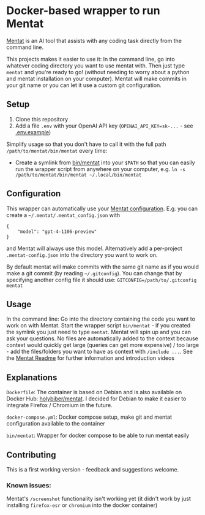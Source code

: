 # Docker-based wrapper to run Mentat
[Mentat](https://github.com/AbanteAI/mentat) is an AI tool that assists with any coding task directly from the command line.

This projects makes it easier to use it: In the command line, go into whatever coding directory you want to use mentat with.
Then just type `mentat` and you're ready to go! (without needing to worry about a python and mentat installation on your computer). Mentat will make commits in your git name or you can let it use a custom git configuration.

## Setup
1. Clone this repository
2. Add a file `.env` with your OpenAI API key (`OPENAI_API_KEY=sk-...` - see [.env.example](.env.example))

Simplify usage so that you don't have to call it with the full path `/path/to/mentat/bin/mentat` every time:
- Create a symlink from [bin/mentat](bin/mentat) into your `$PATH` so that you can easily run the wrapper script from anywhere on your computer, e.g. `ln -s /path/to/mentat/bin/mentat ~/.local/bin/mentat`

## Configuration
This wrapper can automatically use your [Mentat configuration](https://docs.mentat.ai/en/latest/user/configuration.html). E.g. you can create a `~/.mentat/.mentat_config.json` with
```
{
    "model": "gpt-4-1106-preview"
}
```
and Mentat will always use this model. Alternatively add a per-project `.mentat-config.json` into the directory you want to work on.

By default mentat will make commits with the same git name as if you would make a git commit (by reading `~/.gitconfig`). You can change that by specifying another config file it should use: `GITCONFIG=/path/to/.gitconfig mentat`

## Usage
In the command line: Go into the directory containing the code you want to work on with Mentat. Start the wrapper script `bin/mentat` - if you created the symlink you just need to type `mentat`. Mentat will spin up and you can ask your questions. No files are automatically added to the context because context would quickly get large (queries can get more expensive) / too large - add the files/folders you want to have as context with `/include ...`. See the [Mentat Readme](https://github.com/AbanteAI/mentat) for further information and introduction videos

## Explanations
`Dockerfile`: The container is based on Debian and is also available on Docker Hub: [holybiber/mentat](https://hub.docker.com/r/holybiber/mentat). I decided for Debian to make it easier to integrate Firefox / Chromium in the future.

`docker-compose.yml`: Docker compose setup, make git and mentat configuration available to the container

`bin/mentat`: Wrapper for docker compose to be able to run mentat easily

## Contributing
This is a first working version - feedback and suggestions welcome.

### Known issues:
Mentat's `/screenshot` functionality isn't working yet (it didn't work by just installing `firefox-esr` or `chromium` into the docker container)
